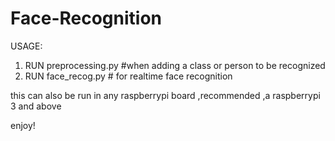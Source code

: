 # Face-Recognition
USAGE:
1. RUN preprocessing.py  #when adding a class or person to be recognized
2. RUN face_recog.py   #  for realtime face recognition

this can also  be run in any raspberrypi board ,recommended ,a raspberrypi 3 and above

enjoy!
 

